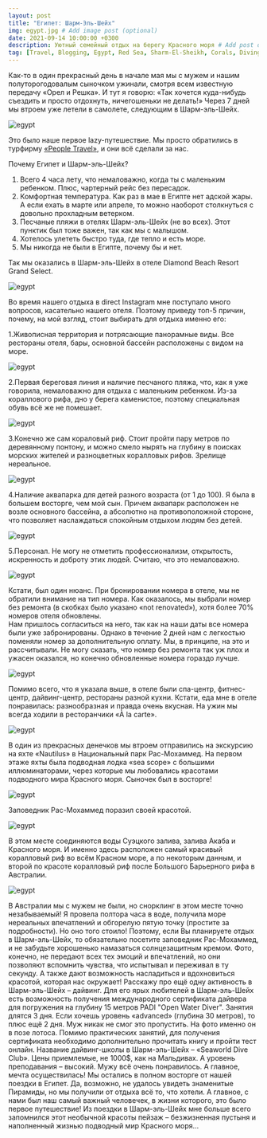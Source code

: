 ```yaml
---
layout: post
title: "Египет: Шарм-Эль-Шейх"
img: egypt.jpg # Add image post (optional)
date: 2021-09-14 10:00:00 +0300
description: Уютный семейный отдых на берегу Красного моря # Add post description (optional)
tag: [Travel, Blogging, Egypt, Red Sea, Sharm-El-Sheikh, Corals, Diving]
---
```

Как-то в один прекрасный день в начале мая мы с мужем и нашим полуторогодовалым сыночком ужинали, смотря всем известную передачу «Орел и Решка». И тут я говорю: «Так хочется куда-нибудь съездить и просто отдохнуть, ничегошеньки не делать!» Через 7 дней мы втроем уже летели в самолете, следующим в Шарм-эль-Шейх.

![egypt](/assets/img/egypt/fly.jpg) 

Это было наше первое lazy-путешествие. Мы просто обратились в турфирму [«People Travel»](https://peopletravel.by/), и они всё сделали за нас.
 
Почему Египет и Шарм-эль-Шейх?
1.	Всего 4 часа лету, что немаловажно, когда ты с маленьким ребенком. Плюс, чартерный рейс без пересадок. 
2.	Комфортная температура. Как раз в мае в Египте нет адской жары. А если ехать в марте или апреле, то можно наоборот столкнуться с довольно прохладным ветерком. 
3.	Песчаные пляжи в отелях Шарм-эль-Шейх (не во всех). Этот пунктик был тоже важен, так как мы с малышом. 
4.	Хотелось улететь быстро туда, где тепло и есть море. 
5.	Мы никогда не были в Египте, почему бы и нет.
 
Так мы оказались в Шарм-эль-Шейх в отеле Diamond Beach Resort Grand Select. 

![egypt](/assets/img/egypt/hotel.jpg)

Во время нашего отдыха в direct Instagram мне поступало много вопросов, касательно нашего отеля. Поэтому приведу топ-5 причин, почему, на мой взгляд, стоит выбирать для отдыха именно его:

1.Живописная территория и потрясающие панорамные виды. Все рестораны отеля, бары, основной бассейн расположены с видом на море.

![egypt](/assets/img/egypt/hotel2.jpg)

2.Первая береговая линия и наличие песчаного пляжа, что, как я уже говорила, немаловажно для отдыха с маленьким ребенком. Из-за кораллового рифа, дно у берега каменистое, поэтому специальная обувь всё же не помешает.

![egypt](/assets/img/egypt/hotel3.jpg)

3.Конечно же сам кораловый риф. Стоит пройти пару метров по деревянному понтону, и можно смело нырять на глубину в поисках морских жителей и разноцветных коралловых рифов. Зрелище нереальное.

![egypt](/assets/img/egypt/corals.jpg)

4.Наличие аквапарка для детей разного возраста (от 1 до 100). Я была в большем восторге, чем мой сын. Причем аквапарк расположен не возле основного бассейна, а абсолютно на противоположной стороне, что позволяет наслаждаться спокойным отдыхом людям без детей.

![egypt](/assets/img/egypt/hotel4.jpg)

5.Персонал. Не могу не отметить профессионализм, открытость, искренность и доброту этих людей. Считаю, что это немаловажно.

![egypt](/assets/img/egypt/hotel5.jpg)

Кстати, был один нюанс. При бронировании номера в отеле, мы не обратили внимание на тип номера. Как оказалось, мы выбрали номер без ремонта (в скобках было указано «not renovated»), хотя более 70% номеров отеля обновлены.  
Нам пришлось согласиться на него, так как на наши даты все номера были уже забронированы. Однако в течение 2 дней нам с легкостью поменяли номер за дополнительную оплату. Мы, в принципе, на это и рассчитывали. Не могу сказать, что номер без ремонта так уж плох и ужасен оказался, но конечно обновленные номера гораздо лучше.

![egypt](/assets/img/egypt/hotel6.jpg) 

Помимо всего, что я указала выше, в отеле были спа-центр, фитнес-центр, дайвинг-центр, рестораны разной кухни. Кстати, еда мне в отеле понравилась: разнообразная и правда очень вкусная. На ужин мы всегда ходили в ресторанчики «À la carte».

![egypt](/assets/img/egypt/hotel7.jpg)
 
В один из прекрасных денечков мы втроем отправились на экскурсию на яхте «Nautilus» в Национальный парк Рас-Мохаммед. На первом этаже яхты была подводная лодка «sea scope» с большими иллюминаторами, через которые мы любовались красотами подводного мира Красного моря. Сыночек был в восторге!

![egypt](/assets/img/egypt/national_park.jpg)

Заповедник Рас-Мохаммед поразил своей красотой. 

![egypt](/assets/img/egypt/national_park2.jpg)

В этом месте соединяются воды Суэцкого залива, залива Акаба и Красного моря. И именно здесь расположен самый красивый коралловый риф во всём Красном море, а по некоторым данным, и второй по красоте коралловый риф после Большого Барьерного рифа в Австралии.

![egypt](/assets/img/egypt/national_park3.jpg)

В Австралии мы с мужем не были, но снорклинг в этом месте точно незабываемый! Я провела полтора часа в воде, получила море нереальных впечатлений и обгорелую пятую точку (простите за подробности). Но оно того стоило!
Поэтому, если Вы планируете отдых в Шарм-эль-Шейх, то обязательно посетите заповедник Рас-Мохаммед, и не забудьте хорошенько намазаться солнцезащитным кремом.
Фото, конечно, не передают всех тех эмоций и впечатлений, но они позволяют вспомнить чувства, что испытывал и переживал в ту секунду. А также дают возможность насладиться и вдохновиться красотой, которая нас окружает!
Расскажу про ещё одну активность в Шарм-эль-Шейх – дайвинг. 
Для его ярых любителей в Шарм-эль-Шейх есть возможность получения международного сертификата дайвера для погружения на глубину 15 метров PADI "Open Water Diver". Занятия длятся 3 дня. Если хочешь уровень «advanced» (глубина 30 метров), то плюс ещё 2 дня. 
Муж никак не смог это пропустить. На фото именно он в позе лотоса.
Помимо практических занятий, для получения сертификата необходимо дополнительно прочитать книгу и пройти тест онлайн. Название дайвинг-школы в Шарм-эль-Шейх – «Seaworld Dive Club». Цены приемлемые, не 1000$, как на Мальдивах. А уровень преподавания – высокий.
Мужу всё очень понравилось. А главное, мечта осуществилась!
Мы остались в полном восторге от нашей поездки в Египет. Да, возможно, не удалось увидеть знаменитые Пирамиды, но мы получили от отдыха всё то, что хотели. А главное, с нами был наш самый важный человечек, в жизни которого, это было первое путешествие!
Из поездки в Шарм-эль-Шейх мне больше всего запомнился этот необычной красоты пейзаж – безжизненная пустыня и наполненный жизнью подводный мир Красного моря…


